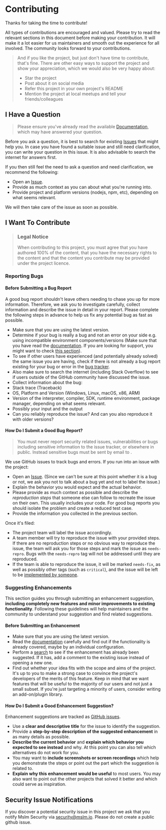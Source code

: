 # Contributing

Thanks for taking the time to contribute!

All types of contributions are encouraged and valued. Please try to read the
relevant sections in this document before making your contribution. It will
make it a lot easier for us maintainers and smooth out the experience for all
involved. The community looks forward to your contributions.

> And if you like the project, but just don't have time to contribute, that's
> fine. There are other easy ways to support the project and show your
> appreciation, which we would also be very happy about:
> - Star the project
> - Post about it on social media
> - Refer this project in your own project's README
> - Mention the project at local meetups and tell your friends/colleagues

## I Have a Question

> Please ensure you've already read the available
> [Documentation](https://mslm.io/docs/api/libraries/zig), which may have
> answered your question.

Before you ask a question, it is best to search for existing
[Issues](https://github.com/mslmio/sdk-zig/issues) that might help you. In
case you have found a suitable issue and still need clarification, you can
write your question in this issue. It is also advisable to search the internet
for answers first.

If you then still feel the need to ask a question and need clarification, we
recommend the following:

- Open an [Issue](https://github.com/mslmio/sdk-zig/issues/new).
- Provide as much context as you can about what you're running into.
- Provide project and platform versions (nodejs, npm, etc), depending on what
  seems relevant.

We will then take care of the issue as soon as possible.

## I Want To Contribute

> ### Legal Notice
>
> When contributing to this project, you must agree that you have authored 100%
> of the content, that you have the necessary rights to the content and that
> the content you contribute may be provided under the project licence.

### Reporting Bugs

#### Before Submitting a Bug Report

A good bug report shouldn't leave others needing to chase you up for more
information. Therefore, we ask you to investigate carefully, collect
information and describe the issue in detail in your report. Please complete
the following steps in advance to help us fix any potential bug as fast as
possible.

- Make sure that you are using the latest version.
- Determine if your bug is really a bug and not an error on your side e.g.
  using incompatible environment components/versions (Make sure that you have
  read the
  [documentation](https://mslm.io/docs/api/libraries/zig). If you
  are looking for support, you might want to check [this
  section](#i-have-a-question)).
- To see if other users have experienced (and potentially already solved) the
  same issue you are having, check if there is not already a bug report
  existing for your bug or error in the [bug
  tracker](https://github.com/mslmio/sdk-zig/issues?q=label%3Abug).
- Also make sure to search the internet (including Stack Overflow) to see if
  users outside of the GitHub community have discussed the issue.
- Collect information about the bug:
- Stack trace (Traceback)
- OS, Platform and Version (Windows, Linux, macOS, x86, ARM)
- Version of the interpreter, compiler, SDK, runtime environment, package
  manager, depending on what seems relevant.
- Possibly your input and the output
- Can you reliably reproduce the issue? And can you also reproduce it with
  older versions?

#### How Do I Submit a Good Bug Report?

> You must never report security related issues, vulnerabilities or bugs
> including sensitive information to the issue tracker, or elsewhere in public.
> Instead sensitive bugs must be sent by email to .

We use GitHub issues to track bugs and errors. If you run into an issue with the project:

- Open an [Issue](https://github.com/mslmio/sdk-zig/issues/new). (Since we
  can't be sure at this point whether it is a bug or not, we ask you not to
  talk about a bug yet and not to label the issue.)
- Explain the behavior you would expect and the actual behavior.
- Please provide as much context as possible and describe the *reproduction
  steps* that someone else can follow to recreate the issue on their own. This
  usually includes your code. For good bug reports you should isolate the
  problem and create a reduced test case.
- Provide the information you collected in the previous section.

Once it's filed:

- The project team will label the issue accordingly.
- A team member will try to reproduce the issue with your provided steps. If
  there are no reproduction steps or no obvious way to reproduce the issue, the
  team will ask you for those steps and mark the issue as `needs-repro`. Bugs
  with the `needs-repro` tag will not be addressed until they are reproduced.
- If the team is able to reproduce the issue, it will be marked `needs-fix`, as
  well as possibly other tags (such as `critical`), and the issue will be left
  to be [implemented by someone](#your-first-code-contribution).

### Suggesting Enhancements

This section guides you through submitting an enhancement suggestion,
**including completely new features and minor improvements to existing
functionality**. Following these guidelines will help maintainers and the
community to understand your suggestion and find related suggestions.

#### Before Submitting an Enhancement

- Make sure that you are using the latest version.
- Read the [documentation](https://mslm.io/docs/api/libraries/zig) carefully and
  find out if the functionality is already covered, maybe by an individual
  configuration.
- Perform a [search](https://github.com/mslmio/sdk-zig/issues) to see if
  the enhancement has already been suggested. If it has, add a comment to the
  existing issue instead of opening a new one.
- Find out whether your idea fits with the scope and aims of the project. It's
  up to you to make a strong case to convince the project's developers of the
  merits of this feature. Keep in mind that we want features that will be
  useful to the majority of our users and not just a small subset. If you're
  just targeting a minority of users, consider writing an add-on/plugin
  library.

#### How Do I Submit a Good Enhancement Suggestion?

Enhancement suggestions are tracked as [GitHub issues](https://github.com/mslmio/sdk-zig/issues).

- Use a **clear and descriptive title** for the issue to identify the
  suggestion.
- Provide a **step-by-step description of the suggested enhancement** in as
  many details as possible.
- **Describe the current behavior** and **explain which behavior you expected
  to see instead** and why. At this point you can also tell which alternatives
  do not work for you.
- You may want to **include screenshots or screen recordings** which help you
  demonstrate the steps or point out the part which the suggestion is related
  to.
- **Explain why this enhancement would be useful** to most users. You may also
  want to point out the other projects that solved it better and which could
  serve as inspiration.

## Security Issue Notifications

If you discover a potential security issue in this project we ask that you
notify Mslm Security via [security@mslm.io](mailto:security@mslm.io). Please do
not create a public github issue.
